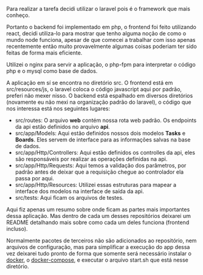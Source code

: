 
Para realizar a tarefa decidi utilizar o laravel pois é o framework que mais conheço.

Portanto o backend foi implementado em php, o frontend foi feito utilizando react, decidi utiliza-lo
para mostrar que tenho alguma noção de como o mundo node funciona, apesar de que comecei a trabalhar com
isso apenas recentemente então muito provavelmente algumas coisas poderiam ter sido feitas de forma mais eficiente.

Utilizei o nginx para servir a aplicação, o php-fpm para interpretar o código php e o mysql como base de dados.

A aplicação em sí se encontra no diretório src. O frontend está em src/resources/js, o laravel coloca o código
javascript aqui por padrão, preferi não mexer nisso. O backend está espalhado em diversos diretórios (novamente eu não mexi na organização padrão do laravel),
o código que nos interessa está nos seguintes lugares:

- src/routes: O arquivo **web** contém nossa rota web padrão. Os endpoints da api estão definidos no arquivo **api**.
- src/app/Models: Aqui estão definidos nossos dois modelos **Tasks** e **Boards**. Eles servem de interface para as informações salvas na base de dados.
- src/app/Http/Controllers: Aqui estão definidos os controlles da api, eles são responsáveis por realizar as operações definidas na api.
- src/app/Http/Requests: Aqui temos a validação dos parâmetros, por padrão antes de deixar que a requisição chegue ao controlador ela passa por aqui. 
- src/app/Http/Resources: Utilizei essas estruturas para mapear a interface dos modelos na interface de saída da api.
- src/tests: Aqui ficam os arquivos de testes.

Aqui fiz apenas um resumo sobre onde ficam as partes mais importantes dessa aplicação. Mas dentro de cada um desses repositórios deixarei 
um README detalhando mais sobre como cada um deles funciona (frontend incluso).

Normalmente pacotes de terceiros não são adicionados ao repositório, nem arquivos de configuração, mas para simplificar
a execução do app dessa vez deixarei tudo pronto de forma que somente será necessário instalar o [docker](https://docs.docker.com/install/), o [docker-compose](https://docs.docker.com/compose/install/), e executar o arquivo start.sh que está nesse diretório.
